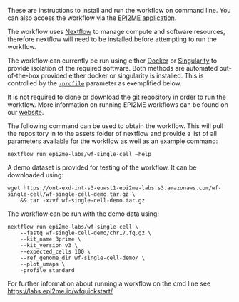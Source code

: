 <!---Nextflow text remains the same across workflows, update example cmd and demo data sections.--->

These are instructions to install and run the workflow on command line. You can also access the workflow via the [EPI2ME application](https://labs.epi2me.io/downloads/).

The workflow uses [Nextflow](https://www.nextflow.io/) to manage compute and software resources, therefore nextflow will need to be installed before attempting to run the workflow.

The workflow can currently be run using either [Docker](https://www.docker.com/products/docker-desktop) or
[Singularity](https://docs.sylabs.io/guides/3.0/user-guide/index.html) to provide isolation of
the required software. Both methods are automated out-of-the-box provided
either docker or singularity is installed. This is controlled by the [`-profile`](https://www.nextflow.io/docs/latest/config.html#config-profiles) parameter as exemplified below.

It is not required to clone or download the git repository in order to run the workflow.
More information on running EPI2ME workflows can be found on our [website](https://labs.epi2me.io/wfindex).

The following command can be used to obtain the workflow. This will pull the repository in to the assets folder of nextflow and provide a list of all parameters available for the workflow as well as an example command:

```
nextflow run epi2me-labs/wf-single-cell –help
```
A demo dataset is provided for testing of the workflow. It can be downloaded using:
```
wget https://ont-exd-int-s3-euwst1-epi2me-labs.s3.amazonaws.com/wf-single-cell/wf-single-cell-demo.tar.gz \
    && tar -xzvf wf-single-cell-demo.tar.gz
```
The workflow can be run with the demo data using:
```
nextflow run epi2me-labs/wf-single-cell \
    --fastq wf-single-cell-demo/chr17.fq.gz \
    --kit_name 3prime \
    --kit_version v3 \
    --expected_cells 100 \
    --ref_genome_dir wf-single-cell-demo/ \
    --plot_umaps \
    -profile standard
```
For further information about running a workflow on the cmd line see https://labs.epi2me.io/wfquickstart/